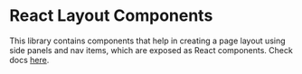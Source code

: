 # React Layout Components

This library contains components that help in creating a page layout using side panels and nav items, which are exposed as React components. Check docs [here](https://medly.github.io/medly-components).
